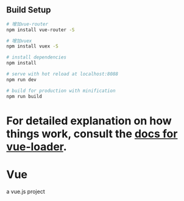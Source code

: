 ## Build Setup

```bash
# 增加vue-router
npm install vue-router -S

# 增加vuex
npm install vuex -S

# install dependencies
npm install

# serve with hot reload at localhost:8088
npm run dev

# build for production with minification
npm run build
```

# For detailed explanation on how things work, consult the [docs for vue-loader](http://vuejs.github.io/vue-loader).

# Vue

a vue.js project
